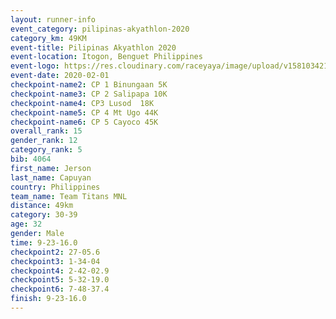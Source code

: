 ```yaml
--- 
layout: runner-info 
event_category: pilipinas-akyathlon-2020 
category_km: 49KM 
event-title: Pilipinas Akyathlon 2020 
event-location: Itogon, Benguet Philippines 
event-logo: https://res.cloudinary.com/raceyaya/image/upload/v1581034212/logo/ph-akyathlon_ldmu3f.png 
event-date: 2020-02-01 
checkpoint-name2: CP 1 Binungaan 5K 
checkpoint-name3: CP 2 Salipapa 10K 
checkpoint-name4: CP3 Lusod  18K 
checkpoint-name5: CP 4 Mt Ugo 44K 
checkpoint-name6: CP 5 Cayoco 45K 
overall_rank: 15
gender_rank: 12
category_rank: 5
bib: 4064
first_name: Jerson
last_name: Capuyan
country: Philippines
team_name: Team Titans MNL
distance: 49km
category: 30-39
age: 32
gender: Male
time: 9-23-16.0
checkpoint2: 27-05.6
checkpoint3: 1-34-04
checkpoint4: 2-42-02.9
checkpoint5: 5-32-19.0
checkpoint6: 7-48-37.4
finish: 9-23-16.0
--- 
```

